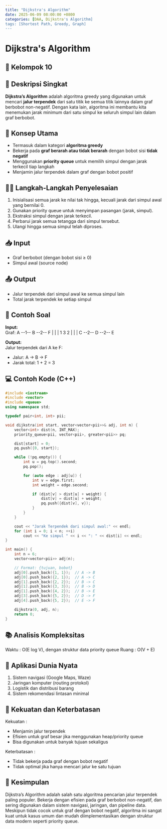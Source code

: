 ```yaml
---
title: "Dijkstra's Algorithm"
date: 2025-06-09 08:00:00 +0800
categories: [DAA, Dijkstra's Algorithm]
tags: [Shortest Path, Greedy, Graph]
---
```


# Dijkstra's Algorithm
## 🎯 Kelompok 10  

## 📌 Deskripsi Singkat  
**Dijkstra’s Algorithm** adalah algoritma greedy yang digunakan untuk mencari **jalur terpendek** dari satu titik ke semua titik lainnya dalam graf berbobot non-negatif. Dengan kata lain, algoritma ini membantu kita menemukan jarak minimum dari satu simpul ke seluruh simpul lain dalam graf berbobot.

## 🧠 Konsep Utama  
- Termasuk dalam kategori **algoritma greedy**
- Bekerja pada **graf berarah atau tidak berarah** dengan bobot sisi **tidak negatif**
- Menggunakan **priority queue** untuk memilih simpul dengan jarak terkecil tiap langkah
- Menjamin jalur terpendek dalam graf dengan bobot positif

## 🧑‍💻 Langkah-Langkah Penyelesaian  
1. Inisialisasi semua jarak ke nilai tak hingga, kecuali jarak dari simpul awal yang bernilai 0.
2. Gunakan priority queue untuk menyimpan pasangan (jarak, simpul).
3. Ekstraksi simpul dengan jarak terkecil.
4. Perbarui jarak semua tetangga dari simpul tersebut.
5. Ulangi hingga semua simpul telah diproses.

## 📥 Input  
- Graf berbobot (dengan bobot sisi ≥ 0)
- Simpul awal (source node)

## 📤 Output  
- Jalur terpendek dari simpul awal ke semua simpul lain  
- Total jarak terpendek ke setiap simpul

## 🧮 Contoh Soal  
**Input:**  
Graf:
A --1-- B --2-- F
| | |
1 3 2
| | |
C --2-- D --2-- E

**Output:**  
Jalur terpendek dari A ke F:  
- Jalur: A → B → F  
- Jarak total: 1 + 2 = 3

## 💻 Contoh Kode (C++)  

```cpp
#include <iostream>
#include <vector>
#include <queue>
using namespace std;

typedef pair<int, int> pii;

void dijkstra(int start, vector<vector<pii>>& adj, int n) {
    vector<int> dist(n, INT_MAX);
    priority_queue<pii, vector<pii>, greater<pii>> pq;

    dist[start] = 0;
    pq.push({0, start});

    while (!pq.empty()) {
        int u = pq.top().second;
        pq.pop();

        for (auto edge : adj[u]) {
            int v = edge.first;
            int weight = edge.second;

            if (dist[v] > dist[u] + weight) {
                dist[v] = dist[u] + weight;
                pq.push({dist[v], v});
            }
        }
    }

    cout << "Jarak Terpendek dari simpul awal:" << endl;
    for (int i = 0; i < n; ++i)
        cout << "Ke simpul " << i << ": " << dist[i] << endl;
}

int main() {
    int n = 6;
    vector<vector<pii>> adj(n);

    // Format: {tujuan, bobot}
    adj[0].push_back({1, 1});  // A -> B
    adj[0].push_back({2, 1});  // A -> C
    adj[1].push_back({2, 2});  // B -> C
    adj[1].push_back({3, 3});  // B -> D
    adj[1].push_back({4, 2});  // B -> E
    adj[3].push_back({5, 2});  // D -> F
    adj[4].push_back({5, 2});  // E -> F

    dijkstra(0, adj, n);
    return 0;
}
```

## 📚 Analisis Kompleksitas
Waktu : O(E log V), dengan struktur data priority queue
Ruang : O(V + E)

## 🌟 Aplikasi Dunia Nyata
1. Sistem navigasi (Google Maps, Waze)
2. Jaringan komputer (routing protokol)
3. Logistik dan distribusi barang
4. Sistem rekomendasi lintasan minimal

## 💪 Kekuatan dan Keterbatasan
Kekuatan :
- Menjamin jalur terpendek
- Efisien untuk graf besar jika menggunakan heap/priority queue
- Bisa digunakan untuk banyak tujuan sekaligus

Keterbatasan :
- Tidak bekerja pada graf dengan bobot negatif
- Tidak optimal jika hanya mencari jalur ke satu tujuan

## 🏁 Kesimpulan
Dijkstra’s Algorithm adalah salah satu algoritma pencarian jalur terpendek paling populer. Bekerja dengan efisien pada graf berbobot non-negatif, dan sering digunakan dalam sistem navigasi, jaringan, dan pipeline data. Meskipun tidak cocok untuk graf dengan bobot negatif, algoritma ini sangat kuat untuk kasus umum dan mudah diimplementasikan dengan struktur data modern seperti priority queue.
